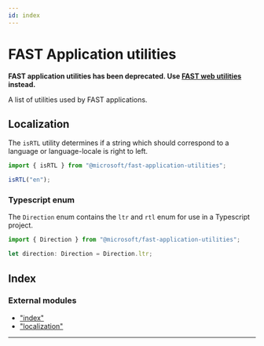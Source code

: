 ```yaml
---
id: index
---
```



FAST Application utilities
==========================

**FAST application utilities has been deprecated. Use [FAST web utilities](https://www.npmjs.com/package/@microsoft/fast-web-utilities) instead.**

A list of utilities used by FAST applications.

Localization
------------

The `isRTL` utility determines if a string which should correspond to a language or language-locale is right to left.

```typescript
import { isRTL } from "@microsoft/fast-application-utilities";

isRTL("en");
```

### Typescript enum

The `Direction` enum contains the `ltr` and `rtl` enum for use in a Typescript project.

```typescript
import { Direction } from "@microsoft/fast-application-utilities";

let direction: Direction = Direction.ltr;
```

## Index

### External modules

* ["index"](modules/_index_.md)
* ["localization"](modules/_localization_.md)

---

